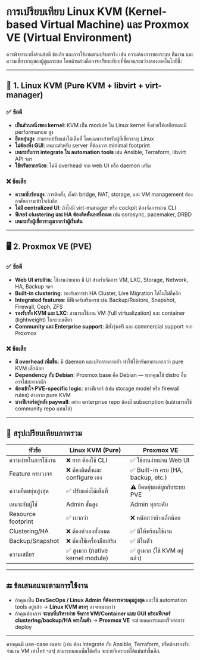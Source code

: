 # การเปรียบเทียบ **Linux KVM (Kernel-based Virtual Machine)** และ **Proxmox VE (Virtual Environment)** 

ควรพิจารณาทั้งด้านข้อดี ข้อเสีย และการใช้งานตามบริบทจริง เช่น ความต้องการของระบบ ทีมงาน และความเชี่ยวชาญของผู้ดูแลระบบ โดยด้านล่างคือการเปรียบเทียบที่ชัดเจนระหว่างสองเทคโนโลยีนี้:

---

## 🔧 1. **Linux KVM (Pure KVM + libvirt + virt-manager)**

### ✅ ข้อดี

* **เป็นส่วนหนึ่งของ kernel**: KVM เป็น module ใน Linux kernel ซึ่งช่วยให้เสถียรและมี performance สูง
* **ยืดหยุ่นสูง**: สามารถปรับแต่งได้เต็มที่ โดยเฉพาะสำหรับผู้ที่เชี่ยวชาญ Linux
* **ไม่ต้องพึ่ง GUI**: เหมาะสำหรับ server ที่ต้องการ minimal footprint
* **เหมาะกับการ integrate ใน automation tools** เช่น Ansible, Terraform, libvirt API ฯลฯ
* **ใช้ทรัพยากรน้อย**: ไม่มี overhead จาก web UI หรือ daemon เสริม

### ❌ ข้อเสีย

* **ความซับซ้อนสูง**: การติดตั้ง, ตั้งค่า bridge, NAT, storage, และ VM management ต้องอาศัยความเข้าใจเชิงลึก
* **ไม่มี centralized UI**: ถ้าไม่มี virt-manager หรือ cockpit ต้องจัดการผ่าน CLI
* **ฟีเจอร์ clustering และ HA ต้องติดตั้งเองทั้งหมด** เช่น corosync, pacemaker, DRBD
* **เหมาะกับผู้เชี่ยวชาญมากกว่าผู้เริ่มต้น**

---

## 🖥️ 2. **Proxmox VE (PVE)**

### ✅ ข้อดี

* **Web UI ครบถ้วน**: ใช้งานง่ายมาก มี UI สำหรับจัดการ VM, LXC, Storage, Network, HA, Backup ฯลฯ
* **Built-in clustering**: รองรับการทำ HA Cluster, Live Migration ได้ในไม่กี่คลิก
* **Integrated features**: มีฟีเจอร์เสริมครบ เช่น Backup/Restore, Snapshot, Firewall, Ceph, ZFS
* **รองรับทั้ง KVM และ LXC**: สามารถใช้งาน VM (full virtualization) และ container (lightweight) ในระบบเดียว
* **Community และ Enterprise support**: มีทั้งรุ่นฟรี และ commercial support จาก Proxmox

### ❌ ข้อเสีย

* **มี overhead เพิ่มขึ้น**: มี daemon และบริการหลายตัว ทำให้ใช้ทรัพยากรมากกว่า pure KVM เล็กน้อย
* **Dependency กับ Debian**: Proxmox base คือ Debian — หากคุณใช้ distro อื่นอาจไม่สะดวกนัก
* **ต้องเข้าใจ PVE-specific logic**: บางฟีเจอร์ (เช่น storage model หรือ firewall rules) ต่างจาก pure KVM
* **บางฟีเจอร์อยู่หลัง paywall**: อย่าง enterprise repo ต้องมี subscription (แต่สามารถใช้ community repo แทนได้)

---

## 🔄 สรุปเปรียบเทียบภาพรวม

| หัวข้อ              | Linux KVM (Pure)                | Proxmox VE                        |
| ------------------- | ------------------------------- | --------------------------------- |
| ความง่ายในการใช้งาน | ❌ ยาก ต้องใช้ CLI               | ✅ ใช้งานง่ายผ่าน Web UI           |
| Feature ครบวงจร     | ❌ ต้องติดตั้งและ configure เอง  | ✅ Built-in ครบ (HA, backup, etc.) |
| ความยืดหยุ่นสูงสุด  | ✅ ปรับแต่งได้เต็มที่            | ⚠️ ยืดหยุ่นแต่ผูกกับระบบ PVE      |
| เหมาะกับผู้ใช้      | Admin ขั้นสูง                   | Admin ทุกระดับ                    |
| Resource footprint  | ✅ เบากว่า                       | ❌ หนักกว่าบ้างเล็กน้อย            |
| Clustering/HA       | ❌ ต้องทำเองทั้งหมด              | ✅ มีให้พร้อมใช้งาน                |
| Backup/Snapshot     | ❌ ต้องใช้เครื่องมือเสริม        | ✅ มีในตัว                         |
| ความเสถียร          | ✅ สูงมาก (native kernel module) | ✅ สูงมาก (ใช้ KVM อยู่แล้ว)       |

---

## 🔚 ข้อเสนอแนะตามการใช้งาน

* ถ้าคุณเป็น **DevSecOps / Linux Admin ที่ต้องการควบคุมสูงสุด** และใช้ automation tools อยู่แล้ว → **Linux KVM ตรงๆ** อาจเหมาะกว่า
* ถ้าคุณต้องการ **ระบบที่บริหารง่าย จัดการ VM/Container แบบ GUI พร้อมฟีเจอร์ clustering/backup/HA ครบในตัว** → **Proxmox VE** จะช่วยลดภาระและเร็วต่อการ deploy

---

หากคุณมี use-case เฉพาะ (เช่น ต้อง integrate กับ Ansible, Terraform, หรือต้องรองรับจำนวน VM เท่าไหร่ ฯลฯ) สามารถบอกเพิ่มได้ครับ จะช่วยวิเคราะห์ได้แม่นยำขึ้นอีก.
